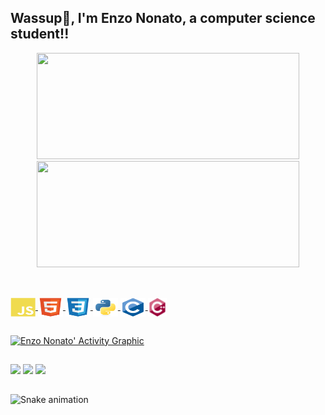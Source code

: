 ## Wassup🤙, I'm Enzo Nonato, a computer science student!!


<div align="center">
  <a href="https://github.com/enzononato">
  <img height="170em" width="420em" src="https://github-readme-stats.vercel.app/api?username=enzononato&show_icons=true&theme=dracula&include_all_commits=true&count_private=true"/>
  <img height="170em" width="420em" src="https://github-readme-stats.vercel.app/api/top-langs/?username=enzononato&layout=compact&langs_count=7&theme=dracula"/>
    
    
## 
 
</div>
  <div style="display: inline_block"><br>
  <img align="center" alt="Enzo-Js" height="30" width="40" src="https://raw.githubusercontent.com/devicons/devicon/master/icons/javascript/javascript-plain.svg">
  <img align="center" alt="Enzo-HTML" height="30" width="40" src="https://raw.githubusercontent.com/devicons/devicon/master/icons/html5/html5-original.svg">
  <img align="center" alt="Enzo-CSS" height="30" width="40" src="https://raw.githubusercontent.com/devicons/devicon/master/icons/css3/css3-original.svg">
  <img align="center" alt="Enzo-Python" height="30" width="40" src="https://raw.githubusercontent.com/devicons/devicon/master/icons/python/python-original.svg">
  <img align="center" alt="Enzo-C" height="30" width="40" src="https://raw.githubusercontent.com/devicons/devicon/master/icons/c/c-original.svg">
  <img align="center" alt="Enzo-C++" height="30 width="40" src="https://raw.githubusercontent.com/devicons/devicon/master/icons/cplusplus/cplusplus-original.svg">
</div>

  
##
![Enzo Nonato' Activity Graphic](https://activity-graph.herokuapp.com/graph?username=enzononato&custom_title=%20Enzo%20Nonato%20Contribution%20Graph&theme=radical&bg_color=0F1226&hide_border=false&line=d1a01f&point=c58545)
##
  
  <div>
    <a href="https://instagram.com/silva_enzo_" target="_blank"><img src="https://img.shields.io/badge/-Instagram-%23E4405F?style=for-the-badge&logo=instagram&logoColor=white" target="_blank"></a>
    <a href ="mailto:enzononato10@gmail.com"><img src="https://img.shields.io/badge/-Gmail-%23333?style=for-the-badge&logo=gmail&logoColor=white" target="_blank"></a>
    <a href="https://www.linkedin.com/in/enzo-nonato-b369b5218/" target="_blank"><img src="https://img.shields.io/badge/-LinkedIn-%230077B5?style=for-the-badge&logo=linkedin&logoColor=white" target="_blank"></a> 
    
    
##
  
  ![Snake animation](https://github.com/enzononato/enzononato/blob/output/github-contribution-grid-snake.svg)
    
  </div>
  
